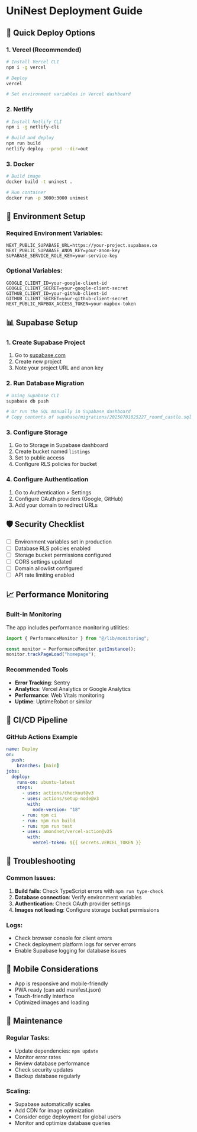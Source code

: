 # UniNest Deployment Guide

## 🚀 Quick Deploy Options

### 1. Vercel (Recommended)

```bash
# Install Vercel CLI
npm i -g vercel

# Deploy
vercel

# Set environment variables in Vercel dashboard
```

### 2. Netlify

```bash
# Install Netlify CLI
npm i -g netlify-cli

# Build and deploy
npm run build
netlify deploy --prod --dir=out
```

### 3. Docker

```bash
# Build image
docker build -t uninest .

# Run container
docker run -p 3000:3000 uninest
```

## 🔧 Environment Setup

### Required Environment Variables:

```env
NEXT_PUBLIC_SUPABASE_URL=https://your-project.supabase.co
NEXT_PUBLIC_SUPABASE_ANON_KEY=your-anon-key
SUPABASE_SERVICE_ROLE_KEY=your-service-key
```

### Optional Variables:

```env
GOOGLE_CLIENT_ID=your-google-client-id
GOOGLE_CLIENT_SECRET=your-google-client-secret
GITHUB_CLIENT_ID=your-github-client-id
GITHUB_CLIENT_SECRET=your-github-client-secret
NEXT_PUBLIC_MAPBOX_ACCESS_TOKEN=your-mapbox-token
```

## 📊 Supabase Setup

### 1. Create Supabase Project

1. Go to [supabase.com](https://supabase.com)
2. Create new project
3. Note your project URL and anon key

### 2. Run Database Migration

```bash
# Using Supabase CLI
supabase db push

# Or run the SQL manually in Supabase dashboard
# Copy contents of supabase/migrations/20250701025227_round_castle.sql
```

### 3. Configure Storage

1. Go to Storage in Supabase dashboard
2. Create bucket named `listings`
3. Set to public access
4. Configure RLS policies for bucket

### 4. Configure Authentication

1. Go to Authentication > Settings
2. Configure OAuth providers (Google, GitHub)
3. Add your domain to redirect URLs

## 🛡️ Security Checklist

- [ ] Environment variables set in production
- [ ] Database RLS policies enabled
- [ ] Storage bucket permissions configured
- [ ] CORS settings updated
- [ ] Domain allowlist configured
- [ ] API rate limiting enabled

## 📈 Performance Monitoring

### Built-in Monitoring

The app includes performance monitoring utilities:

```typescript
import { PerformanceMonitor } from "@/lib/monitoring";

const monitor = PerformanceMonitor.getInstance();
monitor.trackPageLoad("homepage");
```

### Recommended Tools

- **Error Tracking**: Sentry
- **Analytics**: Vercel Analytics or Google Analytics
- **Performance**: Web Vitals monitoring
- **Uptime**: UptimeRobot or similar

## 🔄 CI/CD Pipeline

### GitHub Actions Example

```yaml
name: Deploy
on:
  push:
    branches: [main]
jobs:
  deploy:
    runs-on: ubuntu-latest
    steps:
      - uses: actions/checkout@v3
      - uses: actions/setup-node@v3
        with:
          node-version: "18"
      - run: npm ci
      - run: npm run build
      - run: npm run test
      - uses: amondnet/vercel-action@v25
        with:
          vercel-token: ${{ secrets.VERCEL_TOKEN }}
```

## 🐛 Troubleshooting

### Common Issues:

1. **Build fails**: Check TypeScript errors with `npm run type-check`
2. **Database connection**: Verify environment variables
3. **Authentication**: Check OAuth provider settings
4. **Images not loading**: Configure storage bucket permissions

### Logs:

- Check browser console for client errors
- Check deployment platform logs for server errors
- Enable Supabase logging for database issues

## 📱 Mobile Considerations

- App is responsive and mobile-friendly
- PWA ready (can add manifest.json)
- Touch-friendly interface
- Optimized images and loading

## 🔧 Maintenance

### Regular Tasks:

- Update dependencies: `npm update`
- Monitor error rates
- Review database performance
- Check security updates
- Backup database regularly

### Scaling:

- Supabase automatically scales
- Add CDN for image optimization
- Consider edge deployment for global users
- Monitor and optimize database queries
